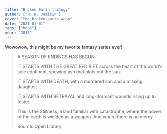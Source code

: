```yaml
---
title: "Broken Earth trilogy"
author: ["N. K. Jemisin"]
cover: "the-broken-earth.webp"
date: "2021-01-01"
tags: ["book"]
year: "2015"
---
```


Wowowow, this might be my favorite fantasy series ever!

> A SEASON OF ENDINGS HAS BEGUN.
>
> IT STARTS WITH THE GREAT RED RIFT across the heart of the world's sole continent, spewing ash that blots out the sun.
>
> IT STARTS WITH DEATH, with a murdered son and a missing daughter.
>
> IT STARTS WITH BETRAYAL and long-dormant wounds rising up to fester.
>
> This is the Stillness, a land familiar with catastrophe, where the power of the earth is wielded as a weapon. And where there is no mercy.
>
> Source: Open Library
